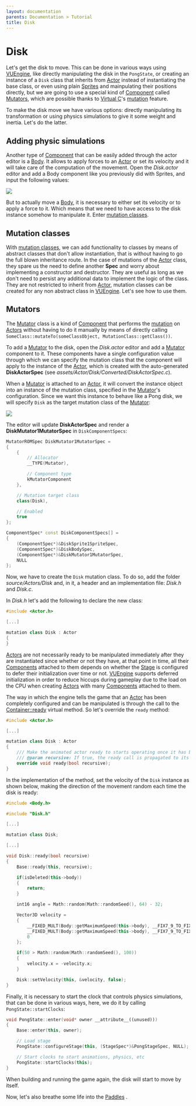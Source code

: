 ```yaml
---
layout: documentation
parents: Documentation > Tutorial
title: Disk
---
```


# Disk

Let's get the disk to move. This can be done in various ways using [VUEngine](https://github.com/VUEngine/VUEngine-Core), like directly manipulating the disk in the `PongState`, or creating an instance of a `Disk` class that inherits from [Actor](/documentation/api/class-actor/) instead of instantiating the base class, or even using plain [Sprites](/documentation/api/class-sprite/) and mainpulating their positions directly, but we are going to use a special kind of [Component](/documentation/api/class-component/) called [Mutators](/documentation/api/class-mutator/), which are possible thanks to [Virtual C](../../language/introduction)'s [mutation](/language/custom-features/#mutation-classes) feature.

To make the disk move we have various options: directly manipulating its transformation or using physics simulations to give it some weight and inertia. Let's do the latter.

## Adding physic simulations

Another type of [Component](/documentation/api/class-component/) that can be easily added through the actor editor is a [Body](/documentation/api/class-body/). It allows to apply forces to an [Actor](/documentation/api/class-actor/) or set its velocity and it will take care of the computation of the movement. Open the _Disk.actor_ editor and add a Body component like you previously did with Sprites, and input the following values:

<a href="/documentation/images/tutorial/disk-body.png" data-toggle="lightbox" data-gallery="gallery" data-caption="Disk body"><img src="/documentation/images/tutorial/disk-body.png" /></a>

But to actually move a [Body](/documentation/api/class-body/), it is necessary to either set its velocity or to apply a force to it. Which means that we need to have access to the disk instance somehow to manipulate it. Enter [mutation classes](/documentation/language/custom-features/#mutation-classes).

## Mutation classes

With [mutation classes](/documentation/language/custom-features/#mutation-classes), we can add functionality to classes by means of abstract classes that don't allow instantiation, that is without having to go the full blown inheritance route. In the case of mutations of the [Actor](/documentation/api/class-actor/) class, they spare us the need to define another **Spec** and worry about implementing a constructor and destructor. They are useful as long as we don't need to persist any additional data to implement the logic of the class. They are not restricted to inherit from [Actor](/documentation/api/class-actor/), mutation classes can be created for any non abstract class in [VUEngine](https://github.com/VUEngine/VUEngine-Core). Let's see how to use them.

## Mutators

The [Mutator](/documentation/api/class-mutator/) class is a kind of [Component](/documentation/api/class-component/) that performs the [mutation](/documentation/language/custom-features/#mutation-classes) on [Actors](/documentation/api/class-actor/) without having to do it manually by means of directly calling `SomeClass::mutateTo(someClassObject, MutationClass::getClass())`.

To add a [Mutator](/documentation/api/class-mutator/) to the disk, open the _Disk.actor_ editor and add a [Mutator](/documentation/api/class-mutator/) component to it. These components have a single configuration value through which we can specify the mutation class that the component will apply to the instance of the [Actor](/documentation/api/class-actor/), which is created with the auto-generated **DiskActorSpec** (see _assets/Actor/Disk/Converted/DiskActorSpec.c_).

When a [Mutator](/documentation/api/class-mutator/) is attached to an [Actor](/documentation/api/class-actor/), it will convert the instance object into an instance of the mutation class, specified in the [Mutator](/documentation/api/class-mutator/)'s configuration. Since we want this instance to behave like a Pong disk, we will specify `Disk` as the target mutation class of the [Mutator](/documentation/api/class-mutator/):

<a href="/documentation/images/tutorial/disk-mutator.png" data-toggle="lightbox" data-gallery="gallery" data-caption="Disk mutator"><img src="/documentation/images/tutorial/disk-mutator.png" /></a>

The editor will update **DiskActorSpec** and render a **DiskMutator1MutatorSpec** in `DiskComponentSpecs`:

```cpp
MutatorROMSpec DiskMutator1MutatorSpec =
{
    {
        // Allocator
        __TYPE(Mutator),

        // Component type
        kMutatorComponent
    },

    // Mutation target class
    class(Disk),

    // Enabled
    true
};

ComponentSpec* const DiskComponentSpecs[] =
{
    (ComponentSpec*)&DiskSprite1SpriteSpec,
    (ComponentSpec*)&DiskBodySpec,
    (ComponentSpec*)&DiskMutator1MutatorSpec,
    NULL
};
```

Now, we have to create the `Disk` mutation class. To do so, add the folder _source/Actors/Disk_ and, in it, a header and an implementation file: _Disk.h_ and _Disk.c_.

In _Disk.h_ let's add the following to declare the new class:

```cpp
#include <Actor.h>

[...]

mutation class Disk : Actor
{
}
```

[Actors](/documentation/api/class-actor/) are not necessarily ready to be manipulated immediately after they are instantiated since whether or not they have, at that point in time, all their [Components](/documentation/api/class-component/) attached to them depends on whether the [Stage](/documentation/api/class-stage/) is configured to defer their initialization over time or not. [VUEngine](https://github.com/VUEngine/VUEngine-Core) supports deferred initialization in order to reduce hiccups during gameplay due to the load on the CPU when creating [Actors](/documentation/api/class-actor/) with many [Components](/documentation/api/class-component/) attached to them.

The way in which the engine tells the game that an [Actor](/documentation/api/class-actor/) has been completely configured and can be manipulated is through the call to the [Container::ready](/documentation/api/class-container/) virtual method. So let's override the `ready` method:

```cpp
#include <Actor.h>

[...]

mutation class Disk : Actor
{
    /// Make the animated actor ready to starts operating once it has been completely intialized.
    /// @param recursive: If true, the ready call is propagated to its children, grand children, etc.
    override void ready(bool recursive);
}
```

In the implementation of the method, set the velocity of the `Disk` instance as shown below, making the direction of the movement random each time the disk is ready:

```cpp
#include <Body.h>

#include "Disk.h"

[...]

mutation class Disk;

[...]

void Disk::ready(bool recursive)
{
    Base::ready(this, recursive);

    if(isDeleted(this->body))
    {
        return;
    }

    int16 angle = Math::random(Math::randomSeed(), 64) - 32;

    Vector3D velocity =
    {
        __FIXED_MULT(Body::getMaximumSpeed(this->body), __FIX7_9_TO_FIXED(__COS(angle))),
        __FIXED_MULT(Body::getMaximumSpeed(this->body), __FIX7_9_TO_FIXED(__SIN(angle))),
        0
    };

    if(50 > Math::random(Math::randomSeed(), 100))
    {
        velocity.x = -velocity.x;
    }

    Disk::setVelocity(this, &velocity, false);
}
```

Finally, it is necessary to start the clock that controls physics simulations, that can be done in various ways, here, we do it by calling `PongState::startClocks`:


```cpp
void PongState::enter(void* owner __attribute__((unused)))
{
    Base::enter(this, owner);

    // Load stage
    PongState::configureStage(this, (StageSpec*)&PongStageSpec, NULL);

	// Start clocks to start animations, physics, etc
    PongState::startClocks(this);
}
```

When building and running the game again, the disk will start to move by itself.

Now, let's also breathe some life into the [Paddles](/documentation/tutorial/paddles/) <i class="fa fa-arrow-right"></i>.
